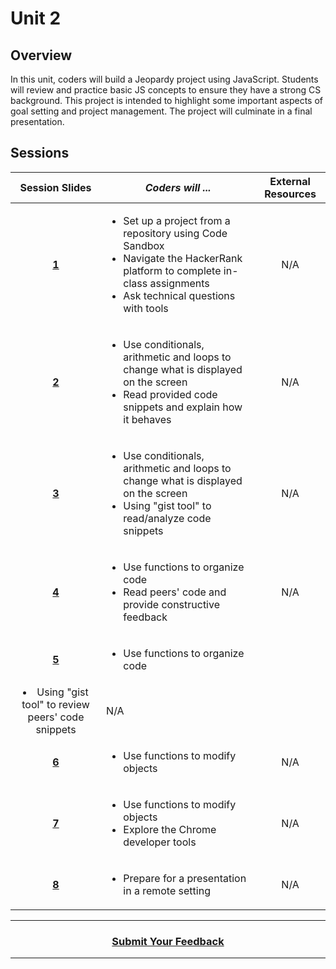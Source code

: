 # Unit 2

## Overview
In this unit, coders will build a Jeopardy project using JavaScript. Students will review and practice basic JS concepts to ensure they have a strong CS background. This project is intended to highlight some important aspects of goal setting and project management. The project will culminate in a final presentation.

## Sessions 
|Session Slides|*Coders will ...*|External Resources
|:-------:|-------|:-------:|
|[**1**](https://docs.google.com/presentation/d/1BGNOZ-KUa_BL_F4VzzeZcX0X3UfqFBC6EKmA_9pYUIU/edit#slide=id.g609c8db857_0_0)|<ul><li>Set up a project from a repository using Code Sandbox</li><li>Navigate the HackerRank platform to complete in-class assignments</li><li>Ask technical questions with tools</li></ul>|N/A| 
|[**2**](https://docs.google.com/presentation/d/1AzN5xt41J1IsCFrdtSxDDycCnmYeOULNNVjkYqus4TQ/edit#slide=id.g70918ca8bf_0_15)|<ul><li>Use conditionals, arithmetic and loops to change what is displayed on the screen</li><li>Read provided code snippets and explain how it behaves</li></ul>|N/A|
|[**3**](https://docs.google.com/presentation/d/1J8HhPNpM16KkBt3WiaxZ9Rl8kHlaLpb4ZEPms5zBwdM/edit#slide=id.g602e4c3515_0_200)|<ul><li>Use conditionals, arithmetic and loops to change what is displayed on the screen</li><li>Using "gist tool" to read/analyze code snippets</li></ul>|N/A|
|[**4**](https://docs.google.com/presentation/d/16NBaJ9shtg_XSFgT8faRKAQKloKSDw7yDbyRxrwN-2o/edit#slide=id.g8aba7f171e_1_20)|<ul><li>Use functions to organize code</li><li>Read peers' code and provide constructive feedback</li></ul>|N/A| 
|[**5**](https://docs.google.com/presentation/d/1AjsHAMMZfjlaH7YWghkrnTzYmASIiVf8EU5GTNLCAyk/edit#slide=id.g602e4c3515_0_200)|<ul><li>Use functions to organize code
  </li><li>Using "gist tool" to review peers' code snippets</li></li></ul>|N/A| 
|[**6**](https://docs.google.com/presentation/d/12M4oVWS14w5PfOQEz76AWaATSwUnpNSMYCq_39D-qPI/edit)|<ul><li>Use functions to modify objects</li></ul>|N/A| 
|[**7**](https://docs.google.com/presentation/d/1aYwrcFLH2A845UeUv_i7KFHnxoD9o9uGzymBtW856I8/edit#slide=id.g602e4c3515_0_200)|<ul><li>Use functions to modify objects</li><li>Explore the Chrome developer tools</li></ul>|N/A| 
|[**8**](https://docs.google.com/presentation/d/1J9JtHsnAo59_v7pKVDCUW_39GAsP2aJe7jcJJPPbJsQ/edit#slide=id.g3d4bf58eac_0_10)|<ul><li>Prepare for a presentation in a remote setting</li></ul>|N/A| 

----
<h3 align="center"><a href="https://docs.google.com/forms/d/e/1FAIpQLSfiZv1Y0U4Fr5k2iFVWRIVg2x7Su-r1hLoH0qb5RCMlNsxUjQ/viewform">Submit Your Feedback</a>  </h3>

----

